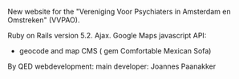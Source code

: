 New website for the "Vereniging Voor Psychiaters in Amsterdam en Omstreken" (VVPAO).

Ruby on Rails version 5.2.
Ajax.
Google Maps javascript API:
- geocode and map
CMS ( gem Comfortable Mexican Sofa)

By QED webdevelopment:
main developer: Joannes Paanakker
